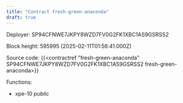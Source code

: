 ```yaml
---
title: "Contract fresh-green-anaconda"
draft: true
---
```

Deployer: SP94CFNWE7JKPY8WZD7FV0G2FK1XBC1AS9GSRSS2


 



Block height: 595995 (2025-02-11T01:56:41.000Z)

Source code: {{<contractref "fresh-green-anaconda" SP94CFNWE7JKPY8WZD7FV0G2FK1XBC1AS9GSRSS2 fresh-green-anaconda>}}

Functions:

* xpe-10 _public_

